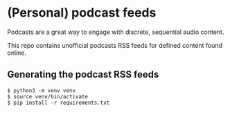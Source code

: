# (Personal) podcast feeds

Podcasts are a great way to engage with discrete, sequential audio content.

This repo contains unofficial podcasts RSS feeds for defined content found online.


## Generating the podcast RSS feeds

```
$ python3 -m venv venv
$ source venv/bin/activate
$ pip install -r requirements.txt
```
